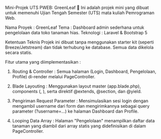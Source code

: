 Mini-Projek UTS PWEB: GreenLeaf 🌿
Ini adalah projek mini yang dibuat untuk memenuhi Ujian Tengah Semester (UTS) mata kuliah Pemrograman Web.

Nama Proyek : GreenLeaf 
Tema : Dashboard admin sederhana untuk pengelolaan data toko tanaman hias. 
Teknologi : Laravel & Bootstrap 5

Ketentuan Teknis
Projek ini dibuat tanpa menggunakan starter kit (seperti Breeze/Jetstream) dan tidak terhubung ke database. Semua data dikelola secara statis.

Fitur utama yang diimplementasikan :

1. Routing & Controller : Semua halaman (Login, Dashboard, Pengelolaan, Profile) di-render melalui PageController.

2. Blade Layouting : Menggunakan layout master (app.blade.php), components (<x-navbar/>, <x-footer/>), serta direktif @extends, @section, dan @yield.

3. Pengiriman Request Parameter : Mensimulasikan sesi login dengan mengambil username dari form dan mengirimkannya sebagai query parameter (?username=...) ke halaman Dashboard     dan Profile.

4. Looping Data Array : Halaman "Pengelolaan" menampilkan daftar data tanaman yang diambil dari array statis yang didefinisikan di dalam PageController.
